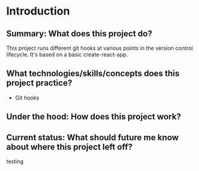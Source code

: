 # Introduction

## Summary: What does this project do?
This project runs different git hooks at various points in the version control lifecycle. It's based on a basic create-react-app.

## What technologies/skills/concepts does this project practice?
- Git hooks

## Under the hood: How does this project work?


## Current status: What should future me know about where this project left off?

testing